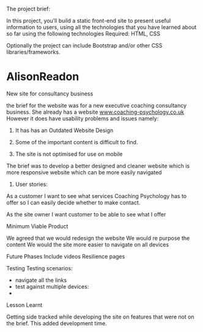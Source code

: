 
The project brief:

In this project, you’ll build a static front-end site to present useful information to
users, using all the technologies that you have learned about so far using the following technologies 
Required: HTML, CSS

Optionally the project can include  Bootstrap and/or other CSS libraries/frameworks.



# AlisonReadon
New site for consultancy business

the brief for the website was for a new  executive coaching consultancy business.   She already has a website www.coaching-psychology.co.uk
However it does have usability problems and issues namely:

1) It has has an Outdated Website Design 

2) Some of the important content is difficult to find.

3) The site is not optimised for use on mobile

The brief was to develop a better designed and cleaner website which is more responsive website which can be more easily navigated

1) User stories:

As a customer I want to see what services Coaching Psychology has to offer so I can easily decide whether to make contact.

As the site owner I want customer to be able to see what I offer

Minimum Viable Product

We agreed that we would redesign the website
We would re purpose the content 
We would the site more easier to navigate on all devices

Future Phases
Include videos
Resilience pages

Testing
Testing scenarios:
 - navigate all the links
 - test against multiple devices:  
 - 


Lesson Learnt

Getting side tracked while developing the site on features that were not on the brief.  This added development time.


